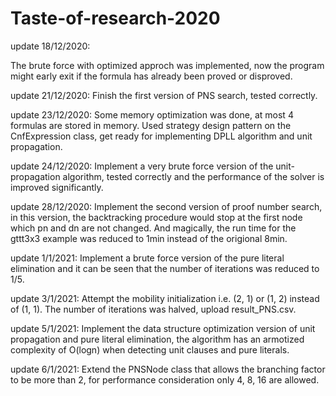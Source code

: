 # Taste-of-research-2020

update 18/12/2020:

The brute force with optimized approch was implemented, now the program might early exit if the formula has already been 
proved or disproved.

update 21/12/2020:
Finish the first version of PNS search, tested correctly.

update 23/12/2020:
Some memory optimization was done, at most 4 formulas are stored in memory. Used strategy design pattern on the CnfExpression class,
get ready for implementing DPLL algorithm and unit propagation.

update 24/12/2020:
Implement a very brute force version of the unit-propagation algorithm, tested correctly and the performance of the solver is improved
significantly. 

update 28/12/2020:
Implement the second version of proof number search, in this version, the backtracking procedure would stop at the first node which
pn and dn are not changed. And magically, the run time for the gttt3x3 example was reduced to 1min instead of the origional 8min.

update 1/1/2021:
Implement a brute force version of the pure literal elimination and it can be seen that the number of iterations was reduced to 1/5.

update 3/1/2021:
Attempt the mobility initialization i.e. (2, 1) or (1, 2) instead of (1, 1). The number of iterations was halved, upload result_PNS.csv.

update 5/1/2021:
Implement the data structure optimization version of unit propagation and pure literal elimination, the algorithm has an 
armotized complexity of O(logn) when detecting unit clauses and pure literals.

update 6/1/2021:
Extend the PNSNode class that allows the branching factor to be more than 2, for performance consideration only 4, 8, 16 are allowed.
